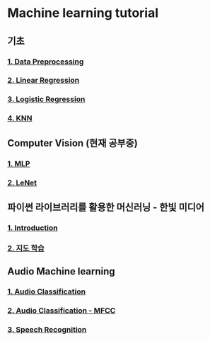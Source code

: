 # Machine learning tutorial

## 기초

### [1. Data Preprocessing](https://github.com/JJongyn/Machine_learning_tutorial/tree/master/basic/Data_Preprocessing)
### [2. Linear Regression](https://github.com/JJongyn/Machine_learning_tutorial/tree/master/basic/Linear%20regression)
### [3. Logistic Regression](https://github.com/JJongyn/Machine_learning_tutorial/tree/master/basic/Logistic%20regression)
### [4. KNN](https://github.com/JJongyn/Machine_learning_tutorial/tree/master/basic/kNN)


## Computer Vision (현재 공부중)
### [1. MLP](https://github.com/JJongyn/Machine_learning_tutorial/tree/master/Computer_Vision/MLP/MLP.ipynb)
### [2. LeNet](https://github.com/JJongyn/Machine_learning_tutorial/tree/master/Computer_Vision/LeNet/LeNet2.ipynb)

## 파이썬 라이브러리를 활용한 머신러닝 - 한빛 미디어
### [1. Introduction](https://github.com/JJongyn/Machine_learning_tutorial/blob/master/Machine%20Learning%20with%20Python/1.introduction/iris_data.ipynb)
### [2. 지도 학습](https://github.com/JJongyn/Machine_learning_tutorial/blob/master/Machine%20Learning%20with%20Python/2.지도학습/2_지도학습.ipynb)

## Audio Machine learning
### [1. Audio Classification](https://github.com/JJongyn/Machine_learning_tutorial/tree/master/Audio%20machine%20learning/Audio_Classification/Audio_Classification.ipynb)
### [2. Audio Classification - MFCC](https://github.com/JJongyn/Machine_learning_tutorial/tree/master/Audio%20machine%20learning/MFCC_Audio_Classification/MFCC_Audio_Classification.ipynb)
### [3. Speech Recognition](https://github.com/JJongyn/Machine_learning_tutorial/tree/master/Audio%20machine%20learning/Speech_Recognition/Speech_Recognition.ipynb)

